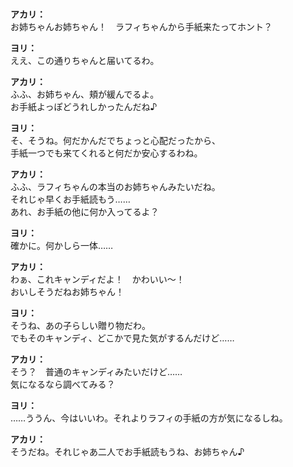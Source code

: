# 

  
**アカリ：**  
お姉ちゃんお姉ちゃん！　ラフィちゃんから手紙来たってホント？  
  
**ヨリ：**  
ええ、この通りちゃんと届いてるわ。  
  
**アカリ：**  
ふふ、お姉ちゃん、頬が緩んでるよ。  
お手紙よっぽどうれしかったんだね♪  
  
**ヨリ：**  
そ、そうね。何だかんだでちょっと心配だったから、  
手紙一つでも来てくれると何だか安心するわね。  
  
**アカリ：**  
ふふ、ラフィちゃんの本当のお姉ちゃんみたいだね。  
それじゃ早くお手紙読もう……  
あれ、お手紙の他に何か入ってるよ？  
  
**ヨリ：**  
確かに。何かしら一体……  
  
**アカリ：**  
わぁ、これキャンディだよ！　かわいい～！  
おいしそうだねお姉ちゃん！  
  
**ヨリ：**  
そうね、あの子らしい贈り物だわ。  
でもそのキャンディ、どこかで見た気がするんだけど……  
  
**アカリ：**  
そう？　普通のキャンディみたいだけど……  
気になるなら調べてみる？  
  
**ヨリ：**  
……ううん、今はいいわ。それよりラフィの手紙の方が気になるしね。  
  
**アカリ：**  
そうだね。それじゃあ二人でお手紙読もうね、お姉ちゃん♪  
